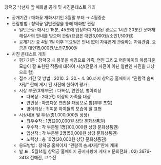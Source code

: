 창덕궁 낙선재 앞 매화밭 공개 및 사진콘테스트 개최
- 공개기간 : 매화꽃 개화시기인 3월말 부터 → 4월중순
- 관람방법 : 창덕궁 일반관람을 통해 매화밭 관람
  - 일반관람: 매시간 15분, 45분에 입장하여 지정된 경로로 1시간 20분간 문화재 해설사의 안내를 받으며 관람(요금은 대인3,000원/소인1,500원)
  - 공개기간 중 4월 1일 이후 목요일은 안내 없이 자유롭게 관람하는 자유관람, 요금은 대인15,000원/소인7,500원
- 사진 콘테스트 개최
  - 평가기준 : 창덕궁 내 봄꽃을 배경으로 가족, 연인 그리고 어린아이의 아름다운 모습이 잘 표현된 작품에 대하여 시상(전문가 사진이 아닌 일반인 사진을 대상으로 함)
  - 접수 기간 및 방법 : 2010. 3. 30.~ 4. 30.까지 창덕궁 홈페이지 “관람객 솜씨자랑” 란에 게시 된 사진에 한하여 평가
  - 시상 부문(3개부문) : 다복상, 연인상, 병아리상
    - 다복상 : 2대(代) 이상의 가족을 대상
    - 연인상 : 아름다운 연인을 대상으로 함(부부 포함)
    - 병아리상 : 귀여운 아이들의 모습이 잘 표현
  - 시상내용 및 부상(총1,000,000원 상당)
    - 최우수작 : 1명(200,000원 상당 문화상품권)
    - 우수작 : 각 부문별 1명(100,000원 상당 문화상품권)
    - 입선작 : 각 부문별 2명(50,000원 상당 문화상품권)
    - 노력상 : 총 10명(20,000원 상당 문화상품권)
  - 응모방법 : 창덕궁 홈페이지 “관람객 솜씨자랑”란에 게재
  - 발 표 : 5월14일 창덕궁 홈페이지 공지사항에 게재
※ 문의전화 : 02) 3676-3413 전해진, 고수진